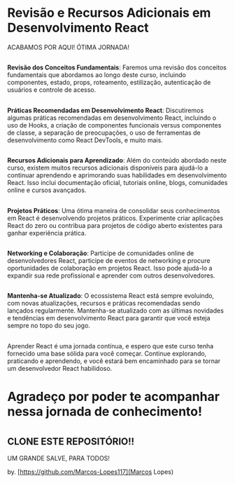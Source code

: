 ## <h1>Revisão e Recursos Adicionais em Desenvolvimento React</h1>


ACABAMOS POR AQUI! ÓTIMA JORNADA!
##


**Revisão dos Conceitos Fundamentais**: Faremos uma revisão dos conceitos fundamentais que abordamos ao longo deste curso, incluindo componentes, estado, props, roteamento, estilização, autenticação de usuários e controle de acesso.
##


**Práticas Recomendadas em Desenvolvimento React**: Discutiremos algumas práticas recomendadas em desenvolvimento React, incluindo o uso de Hooks, a criação de componentes funcionais versus componentes de classe, a separação de preocupações, o uso de ferramentas de desenvolvimento como React DevTools, e muito mais.
##


**Recursos Adicionais para Aprendizado**: Além do conteúdo abordado neste curso, existem muitos recursos adicionais disponíveis para ajudá-lo a continuar aprendendo e aprimorando suas habilidades em desenvolvimento React. Isso inclui documentação oficial, tutoriais online, blogs, comunidades online e cursos avançados.
##


**Projetos Práticos**: Uma ótima maneira de consolidar seus conhecimentos em React é desenvolvendo projetos práticos. Experimente criar aplicações React do zero ou contribua para projetos de código aberto existentes para ganhar experiência prática.
##


**Networking e Colaboração**: Participe de comunidades online de desenvolvedores React, participe de eventos de networking e procure oportunidades de colaboração em projetos React. Isso pode ajudá-lo a expandir sua rede profissional e aprender com outros desenvolvedores.
##


**Mantenha-se Atualizado**: O ecossistema React está sempre evoluindo, com novas atualizações, recursos e práticas recomendadas sendo lançados regularmente. Mantenha-se atualizado com as últimas novidades e tendências em desenvolvimento React para garantir que você esteja sempre no topo do seu jogo.
##


Aprender React é uma jornada contínua, e espero que este curso tenha fornecido uma base sólida para você começar. Continue explorando, praticando e aprendendo, e você estará bem encaminhado para se tornar um desenvolvedor React habilidoso. 

<h1> Agradeço por poder te acompanhar nessa jornada de conhecimento! <h1>

## CLONE ESTE REPOSITÓRIO!!

UM GRANDE SALVE, PARA TODOS!  









by. [https://github.com/Marcos-Lopes117](Marcos Lopes)
